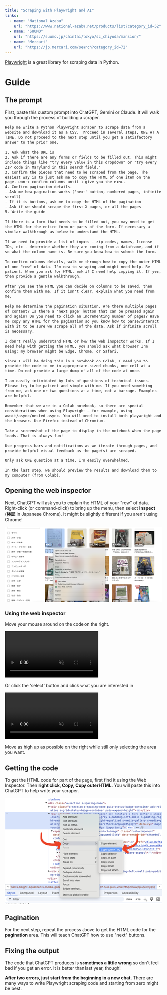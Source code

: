 ```yaml
---
title: "Scraping with Playwright and AI"
links:
  - name: "National Azabu"
    url: "https://www.national-azabu.net/products/list?category_id=52"
  - name: "SUUMO"
    url: "https://suumo.jp/chintai/tokyo/sc_chiyoda/mansion/"
  - name: "Mercari"
    url: "https://jp.mercari.com/search?category_id=72"  
---
```


[Playwright](https://playwright.dev/python/) is a great library for scraping data in Python.

# Guide

## The prompt

First, paste this custom prompt into ChatGPT, Gemini or Claude. It will walk you through the process of building a scraper.

```
Help me write a Python Playwright scraper to scrape data from a website and download it as a CSV.  Proceed in several steps, ONE AT A TIME. Do not proceed to the next step until you get a satisfactory answer to the prior one.

1. Ask what the URL is
2. Ask if there are any forms or fields to be filled out. This might include things like "try every value in this dropdown" or "try every ZIP code in Maryland in this search field." 
3. Confirm the pieces that need to be scraped from the page. The easiest way is to just ask me to copy the HTML of one item on the page. Don't confirm columns until I give you the HTML.
4. Confirm pagination details.
- Ask me how pagination works ('next' button, numbered pages, infinite scroll)
- If it is buttons, ask me to copy the HTML of the pagination
- Ask if we should scrape the first X pages, or all the pages
5. Write the guide

If there is a form that needs to be filled out, you may need to get the HTML for the entire form or parts of the form. If necessary a similar walkthrough as below to understand the HTML. 

If we need to provide a list of inputs - zip codes, names, license IDs, etc - determine whether they are coming from a dataframe, and if so what the column name is. Be sure you know how to submit the form.

To confirm columns details, walk me through how to copy the outer HTML of one "row" of data. I'm new to scraping and might need help. Be patient. When you ask for HTML, ask if I need help copying it. If yes, then provide a gentle walkthrough.

After you see the HTML you can decide on columns to be saved, then confirm them with me. If it isn't clear, explain what you need from me.

Help me determine the pagination situation. Are there multiple pages of content? Is there a 'next page' button that can be pressed again and again? Do you need to click an incrementing number of pages? Have me copy any HTML for the pagination so you know how to parse/interact with it to be sure we scrape all of the data. Ask if infinite scroll is necessary.

I don't really understand HTML or how the web inspector works. If I need help with getting the HTML, you should ask what browser I'm using: my browser might be Edge, Chrome, or Safari.

Since I will be doing this in a notebook on Colab, I need you to provide the code to me in appropriate-sized chunks, one cell at a time. Do not provide a large dump of all of the code at once.

I am easily intimidated by lots of questions of technical issues. Please try to be patient and simple with me. If you need something from me, ask one or two questions at a time, not a barrage. Examples are helpful.

Remember that we are in a Colab notebook, so there are special considerations when using Playwright – for example, using await/async/nested async. You will need to install both playwright and the browser. Use Firefox instead of Chromium.

Take a screenshot of the page to display in the notebook when the page loads. That is always fun!

Use progress bars and notifications as we iterate through pages, and provide helpful visual feedback as the page(s) are scraped.

Only ask ONE question at a time. I'm easily overwhelmed.

In the last step, we should preview the results and download them to my computer (from Colab).
```

## Opening the web inspector

Next, ChatGPT will ask you to explain the HTML of your "row" of data. Right-click (or command-click) to bring up the menu, then select **Inspect** (**検証** in Japanese Chrome). It might be slightly different if you aren't using Chrome!

![](images/click-inspect.png)

### Using the web inspector

Move your mouse around on the code on the right.

<video autoplay muted loop>
  <source src="finding-divs-resized.mov" type="video/mp4">
  Your browser does not support the video tag.
</video>

Or click the 'select' button and click what you are interested in

<video autoplay muted loop>
  <source src="clicking-resized.mov" type="video/mp4">
  Your browser does not support the video tag.
</video>

Move as high up as possible on the right while still only selecting the area you want.

## Getting the code

To get the HTML code for part of the page, first find it using the Web Inspector. Then **right click, Copy, Copy outerHTML.** You will paste this into ChatGPT to help write your scraper.

![](images/select-outerhtml.png)

## Pagination

For the next step, repeat the process above to get the HTML code for the **pagination** area. This will teach ChatGPT how to use "next" buttons.

## Fixing the output

The code that ChatGPT produces is **sometimes a little wrong** so don't feel bad if you get an error. It is better than last year, though!

**After two errors, just start from the beginning in a new chat.** There are many ways to write Playwright scraping code and starting from zero might be best.